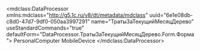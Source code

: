 <?xml version="1.0" encoding="UTF-8"?>
<mdclass:DataProcessor xmlns:mdclass="http://g5.1c.ru/v8/dt/metadata/mdclass" uuid="6e1e08db-c8d0-47d7-9df0-050aa3997291" name="ТратыЗаТекущийМесяцДерево" useStandardCommands="true" defaultForm="DataProcessor.ТратыЗаТекущийМесяцДерево.Form.Форма">
  <synonym key="ru" value="Траты за текущий месяц"/>
  <producedTypes>
    <objectType typeId="2476afc7-e50f-4cf5-a9fc-38936fb3ce11" valueTypeId="f8f0b875-8580-4bde-ac30-9edf213dbdeb"/>
    <managerType typeId="128e62f6-1e38-415a-99b7-a7015b1e3f48" valueTypeId="0ed88265-1423-492f-bc20-7292abe3e217"/>
  </producedTypes>
  <forms uuid="d4e3ca0e-308a-4b83-ae49-179dcdc5df0b" name="Форма">
    <usePurposes>PersonalComputer</usePurposes>
    <usePurposes>MobileDevice</usePurposes>
    <synonym key="ru" value="Форма"/>
  </forms>
</mdclass:DataProcessor>
